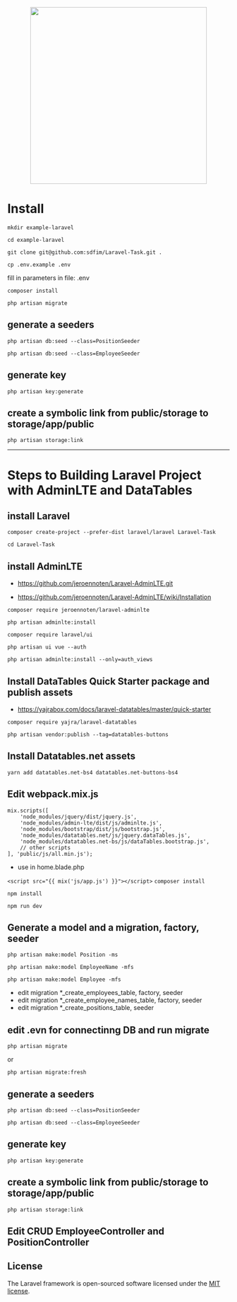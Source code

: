 <p align="center"><a href="https://laravel.com" target="_blank"><img src="https://raw.githubusercontent.com/laravel/art/master/logo-lockup/5%20SVG/2%20CMYK/1%20Full%20Color/laravel-logolockup-cmyk-red.svg" width="400"></a></p>


# Install

`mkdir example-laravel`

`cd example-laravel`

`git clone git@github.com:sdfim/Laravel-Task.git .` 

`cp .env.example .env` 

fill in parameters in file: .env

`composer install` 

`php artisan migrate` 

## generate a seeders
`php artisan db:seed --class=PositionSeeder`

`php artisan db:seed --class=EmployeeSeeder`

## generate key
`php artisan key:generate`

## create a symbolic link from public/storage to storage/app/public
`php artisan storage:link`

---

# Steps to Building Laravel Project with AdminLTE and DataTables

## install Laravel
`composer create-project --prefer-dist laravel/laravel Laravel-Task`

`cd Laravel-Task`

## install AdminLTE 
- https://github.com/jeroennoten/Laravel-AdminLTE.git

- https://github.com/jeroennoten/Laravel-AdminLTE/wiki/Installation

`composer require jeroennoten/laravel-adminlte`

`php artisan adminlte:install`

`composer require laravel/ui`

`php artisan ui vue --auth`

`php artisan adminlte:install --only=auth_views`


## Install DataTables Quick Starter package and publish assets
- https://yajrabox.com/docs/laravel-datatables/master/quick-starter

`composer require yajra/laravel-datatables`

`php artisan vendor:publish --tag=datatables-buttons`

## Install Datatables.net assets
`yarn add datatables.net-bs4 datatables.net-buttons-bs4`

## Edit webpack.mix.js 
```
mix.scripts([
    'node_modules/jquery/dist/jquery.js',
    'node_modules/admin-lte/dist/js/adminlte.js',
    'node_modules/bootstrap/dist/js/bootstrap.js',
    'node_modules/datatables.net/js/jquery.dataTables.js',
    'node_modules/datatables.net-bs/js/dataTables.bootstrap.js',
    // other scripts
], 'public/js/all.min.js');
```
- use in home.blade.php

`<script src="{{ mix('js/app.js') }}"></script>`
`composer install`

`npm install`

`npm run dev`

## Generate a model and a migration, factory, seeder

`php artisan make:model Position -ms`

`php artisan make:model EmployeeName -mfs`

`php artisan make:model Employee -mfs`

- edit migration *_create_employees_table, factory, seeder
- edit migration *_create_employee_names_table, factory, seeder
- edit migration *_create_positions_table, seeder

## edit .evn for connectinng DB and run migrate

`php artisan migrate`

or

`php artisan migrate:fresh`

## generate a seeders
`php artisan db:seed --class=PositionSeeder`

`php artisan db:seed --class=EmployeeSeeder`

## generate key
`php artisan key:generate`

## create a symbolic link from public/storage to storage/app/public
`php artisan storage:link`

## Edit CRUD EmployeeController and PositionController


## License

The Laravel framework is open-sourced software licensed under the [MIT license](https://opensource.org/licenses/MIT).
